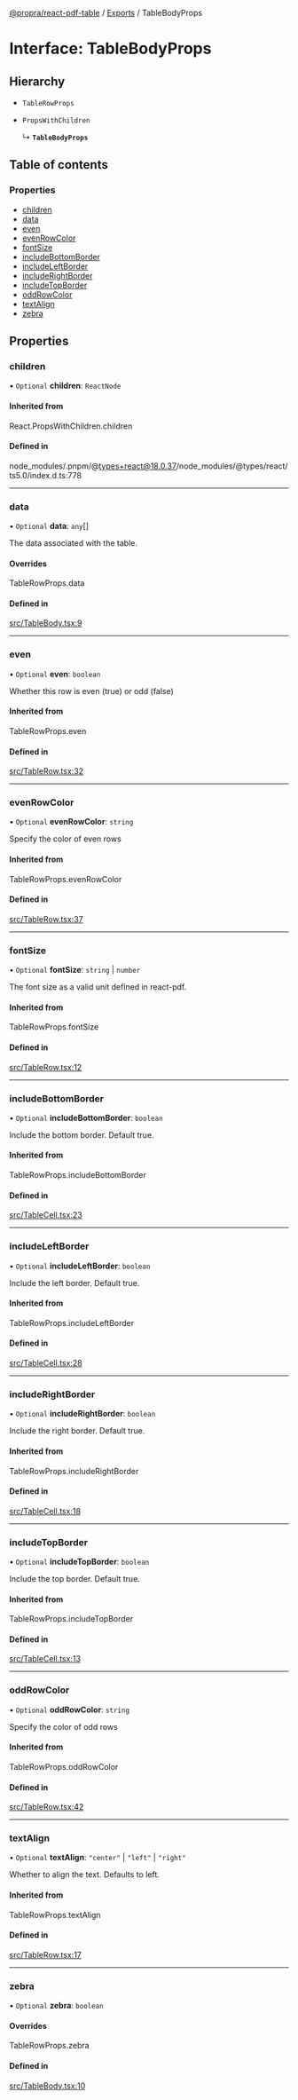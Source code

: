 [@propra/react-pdf-table](../README.md) / [Exports](../modules.md) / TableBodyProps

# Interface: TableBodyProps

## Hierarchy

- `TableRowProps`

- `PropsWithChildren`

  ↳ **`TableBodyProps`**

## Table of contents

### Properties

- [children](TableBodyProps.md#children)
- [data](TableBodyProps.md#data)
- [even](TableBodyProps.md#even)
- [evenRowColor](TableBodyProps.md#evenrowcolor)
- [fontSize](TableBodyProps.md#fontsize)
- [includeBottomBorder](TableBodyProps.md#includebottomborder)
- [includeLeftBorder](TableBodyProps.md#includeleftborder)
- [includeRightBorder](TableBodyProps.md#includerightborder)
- [includeTopBorder](TableBodyProps.md#includetopborder)
- [oddRowColor](TableBodyProps.md#oddrowcolor)
- [textAlign](TableBodyProps.md#textalign)
- [zebra](TableBodyProps.md#zebra)

## Properties

### children

• `Optional` **children**: `ReactNode`

#### Inherited from

React.PropsWithChildren.children

#### Defined in

node_modules/.pnpm/@types+react@18.0.37/node_modules/@types/react/ts5.0/index.d.ts:778

___

### data

• `Optional` **data**: `any`[]

The data associated with the table.

#### Overrides

TableRowProps.data

#### Defined in

[src/TableBody.tsx:9](https://github.com/propra-tech/react-pdf-table/blob/2c0f79d/src/TableBody.tsx#L9)

___

### even

• `Optional` **even**: `boolean`

Whether this row is even (true) or odd (false)

#### Inherited from

TableRowProps.even

#### Defined in

[src/TableRow.tsx:32](https://github.com/propra-tech/react-pdf-table/blob/2c0f79d/src/TableRow.tsx#L32)

___

### evenRowColor

• `Optional` **evenRowColor**: `string`

Specify the color of even rows

#### Inherited from

TableRowProps.evenRowColor

#### Defined in

[src/TableRow.tsx:37](https://github.com/propra-tech/react-pdf-table/blob/2c0f79d/src/TableRow.tsx#L37)

___

### fontSize

• `Optional` **fontSize**: `string` \| `number`

The font size as a valid unit defined in react-pdf.

#### Inherited from

TableRowProps.fontSize

#### Defined in

[src/TableRow.tsx:12](https://github.com/propra-tech/react-pdf-table/blob/2c0f79d/src/TableRow.tsx#L12)

___

### includeBottomBorder

• `Optional` **includeBottomBorder**: `boolean`

Include the bottom border. Default true.

#### Inherited from

TableRowProps.includeBottomBorder

#### Defined in

[src/TableCell.tsx:23](https://github.com/propra-tech/react-pdf-table/blob/2c0f79d/src/TableCell.tsx#L23)

___

### includeLeftBorder

• `Optional` **includeLeftBorder**: `boolean`

Include the left border. Default true.

#### Inherited from

TableRowProps.includeLeftBorder

#### Defined in

[src/TableCell.tsx:28](https://github.com/propra-tech/react-pdf-table/blob/2c0f79d/src/TableCell.tsx#L28)

___

### includeRightBorder

• `Optional` **includeRightBorder**: `boolean`

Include the right border. Default true.

#### Inherited from

TableRowProps.includeRightBorder

#### Defined in

[src/TableCell.tsx:18](https://github.com/propra-tech/react-pdf-table/blob/2c0f79d/src/TableCell.tsx#L18)

___

### includeTopBorder

• `Optional` **includeTopBorder**: `boolean`

Include the top border. Default true.

#### Inherited from

TableRowProps.includeTopBorder

#### Defined in

[src/TableCell.tsx:13](https://github.com/propra-tech/react-pdf-table/blob/2c0f79d/src/TableCell.tsx#L13)

___

### oddRowColor

• `Optional` **oddRowColor**: `string`

Specify the color of odd rows

#### Inherited from

TableRowProps.oddRowColor

#### Defined in

[src/TableRow.tsx:42](https://github.com/propra-tech/react-pdf-table/blob/2c0f79d/src/TableRow.tsx#L42)

___

### textAlign

• `Optional` **textAlign**: ``"center"`` \| ``"left"`` \| ``"right"``

Whether to align the text. Defaults to left.

#### Inherited from

TableRowProps.textAlign

#### Defined in

[src/TableRow.tsx:17](https://github.com/propra-tech/react-pdf-table/blob/2c0f79d/src/TableRow.tsx#L17)

___

### zebra

• `Optional` **zebra**: `boolean`

#### Overrides

TableRowProps.zebra

#### Defined in

[src/TableBody.tsx:10](https://github.com/propra-tech/react-pdf-table/blob/2c0f79d/src/TableBody.tsx#L10)

